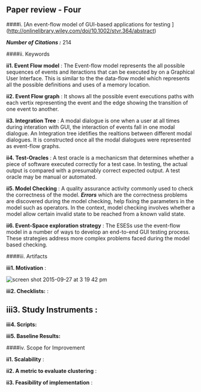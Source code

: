 ## Paper review - Four
####i. [An event-flow model of GUI-based applications for testing ] (http://onlinelibrary.wiley.com/doi/10.1002/stvr.364/abstract) 

***Number of Citations :*** 214

####ii. Keywords

**ii1. Event Flow model** : The Event-flow model represents the all possible sequences of events and iteractions that can be executed by on a Graphical User Interface. This is similar to the the data-flow model which represents all the possible definitions and uses of a memory location.

**ii2. Event Flow graph** : It shows all the possible event executions paths with each vertix representing the event and the
edge showing the transition of one event to another.

**ii3. Integration Tree** : A modal dialogue is one when a user at all times during interation with GUI, the interaction of events fall in one modal dialogue. An Integration tree idetifies the realtions between different modal dialogues. It is constructed  once all the modal dialogues were represented as event-flow graphs.

**ii4. Test-Oracles** :  A test oracle is a mechanicsm that determines whether a piece of software executed correctly for a 
test case. In testing, the actual output is compared with a presumably correct expected output. A test oracle may be manual or automated.

**ii5. Model Checking** : A quality assurance activity commonly used to check the correctness of the model. ***Errors*** which
are the correctness problems are discovered during the model checking, help fixing the parameters in the model such as 
operators. In the context, model checking involves whether a model allow certain invalid state to be reached from a known
valid state.

**ii6. Event-Space exploration strategy** : The ESESs use the event-flow model  in a number of ways to develop an end-to-end
GUI testing process. These strategies address more complex problems faced during the model based checking.


####iii. Artifacts

**iii1. Motivation** : 

![screen shot 2015-09-27 at 3 19 42 pm](https://cloud.githubusercontent.com/assets/10588000/10124764/49ac83be-652b-11e5-9a79-1a05f55b14d4.png)

**iii2. Checklists:** : 

**iii3. Study Instruments** :
-
**iii4. Scripts:**

**iii5. Baseline Results:**


####iv. Scope for Improvement

**ii1. Scalability** : 

**ii2. A metric to evaluate clustering** : 

**ii3. Feasibility of implementation** :  
